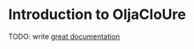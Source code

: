# Introduction to OljaCloUre

TODO: write [great documentation](http://jacobian.org/writing/great-documentation/what-to-write/)
